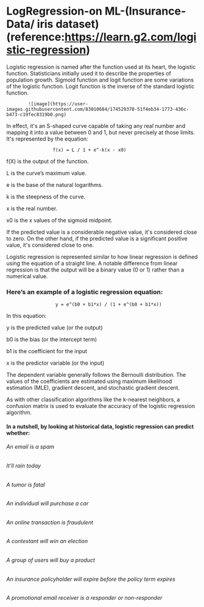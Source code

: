 # LogRegression-on ML-(Insurance-Data/ iris dataset)(reference:https://learn.g2.com/logistic-regression)

Logistic regression is named after the function used at its heart, the logistic function. Statisticians initially used it to describe the properties of population growth. Sigmoid function and logit function are some variations of the logistic function. Logit function is the inverse of the standard logistic function.

            ![image](https://user-images.githubusercontent.com/83010684/174529370-51f4eb34-1773-436c-b473-c19fec8319b0.png)


In effect, it's an S-shaped curve capable of taking any real number and mapping it into a value between 0 and 1, but never precisely at those limits. It's represented by the equation:


                     f(x) = L / 1 + e^-k(x - x0)
                     
                     
f(X) is the output of the function.

L is the curve’s maximum value.

e is the base of the natural logarithms.

k is the steepness of the curve.

x is the real number.

x0 is the x values of the sigmoid midpoint.

If the predicted value is a considerable negative value, it's considered close to zero. On the other hand, if the predicted value is a significant positive value, it's considered close to one.

Logistic regression is represented similar to how linear regression is defined using the equation of a straight line. A notable difference from linear regression is that the output will be a binary value (0 or 1) rather than a numerical value.


 ### Here’s an example of a logistic regression equation:
    
                      y = e^(b0 + b1*x) / (1 + e^(b0 + b1*x))
                      
In this equation:

y is the predicted value (or the output)

b0 is the bias (or the intercept term)

b1 is the coefficient for the input

x is the predictor variable (or the input)

The dependent variable generally follows the Bernoulli distribution. The values of the coefficients are estimated using maximum likelihood estimation (MLE),  gradient descent, and stochastic gradient descent.

As with other classification algorithms like the k-nearest neighbors, a confusion matrix is used to evaluate the accuracy of the logistic regression algorithm.

#### In a nutshell, by looking at historical data, logistic regression can predict whether:

###### An email is a spam

###### It’ll rain today

###### A tumor is fatal

###### An individual will purchase a car

###### An online transaction is fraudulent

###### A contestant will win an election

###### A group of users will buy a product

###### An insurance policyholder will expire before the policy term expires

###### A promotional email receiver is a responder or non-responder
